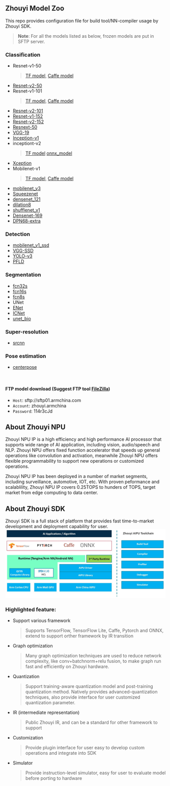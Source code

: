 ## Zhouyi Model Zoo

This repo provides configuration file for build tool/NN-compiler usage by Zhouyi SDK.
>**Note**: For all the models listed as below, frozen models are put in SFTP server. 
&nbsp;
### Classification
- Resnet-v1-50
  > [TF model](https://github.com/tensorflow/models/tree/archive/research/slim/nets),
    [Caffe model](https://github.com/SnailTyan/caffe-model-zoo)
- [Resnet-v2-50](https://github.com/tensorflow/models/tree/master/research/slim#Pretrained)
- Resnet-v1-101
  > [TF model](https://github.com/tensorflow/models/tree/archive/research/slim/nets),
    [Caffe model](https://github.com/SnailTyan/caffe-model-zoo)
- [Resnet-v2-101](https://github.com/soeaver/caffe-model)
- [Resnet-v1-152](https://github.com/tensorflow/models/tree/master/research/slim#Pretrained)
- [Resnet-v2-152](https://github.com/tensorflow/models/tree/master/research/slim#Pretrained)
- [Resnext-50](https://github.com/soeaver/caffe-model)
- [VGG-19](https://github.com/tensorflow/models/tree/master/research/slim#Pretrained)
- [Inception-v1](https://github.com/tensorflow/models/tree/master/research/slim#Pretrained)
- inceptiont-v2
  > [TF model](https://github.com/tensorflow/models/tree/master/research/slim#Pretrained)
  [onnx_model](https://github.com/onnx/models/tree/master/vision/classification/inception_and_googlenet/inception_v2)
- [Xception](https://github.com/soeaver/caffe-model)
- Mobilenet-v1
  > [TF model](https://github.com/tensorflow/models/tree/master/research/slim#Pretrained),
  [Caffe model](https://github.com/shicai/MobileNet-Caffe)
- [mobilenet_v3](https://github.com/tensorflow/models/tree/master/research/slim/nets/mobilenet)
- [Squeezenet](https://github.com/forresti/SqueezeNet)
- [densenet_121](https://github.com/soeaver/caffe-model)
- [dilation8](https://github.com/fyu/dilation)
- [shufflenet_v1](https://github.com/onnx/models/tree/master/vision/classification/shufflenet)
- [Densenet-169](https://github.com/soeaver/caffe-model)
- [DPN68-extra](https://github.com/soeaver/caffe-model)

### Detection
- [mobilenet_v1_ssd](https://github.com/tensorflow/models/blob/master/research/object_detection/g3doc/tf1_detection_zoo.md)
- [VGG-SSD](https://github.com/weiliu89/caffe/tree/ssd)
- [YOLO-v3](https://github.com/qqwweee/keras-yolo3)
- [PFLD](https://github.com/guoqiangqi/PFLD)

### Segmentation
- [fcn32s](https://github.com/wkentaro/pytorch-fcn/)
- [fcn16s](https://github.com/wkentaro/pytorch-fcn/)
- [fcn8s](https://github.com/wkentaro/pytorch-fcn/)
- UNet
- [ENet](https://github.com/TimoSaemann/Enet)
- [ICNet](https://github.com/hszhao/ICNet)
- [unet_bio](https://github.com/zhixuhao/unet)

### Super-resolution
- [srcnn](https://github.com/tegg89/SRCNN-Tensorflow)

### Pose estimation
- [centerpose](https://hailo.ai/devzone-model-zoo/pose-estimatiom/)

&nbsp;
#### **FTP model download (Suggest FTP tool [FileZilla](https://filezilla-project.org/))**
  - `Host`: sftp://sftp01.armchina.com
  - `Account`:  zhouyi.armchina
  - `Password`:   114r3cJd 
&nbsp;

## About Zhouyi NPU
Zhouyi NPU IP is a high efficiency and high performance AI processor that supports wide range of AI application, including vision, audio/speech and NLP. Zhouyi NPU offers fixed function accelerator that speeds up general operations like convolution and activation, meanwhile Zhouyi NPU offers flexible programmability to support new operations or customized operations.

Zhouyi NPU IP has been deployed in a number of market segments, including surveillance, automotive, IOT, etc. With proven peformance and scalablility, Zhouyi NPU IP covers 0.25TOPS to hunders of TOPS, target market from edge computing to data center.
&nbsp;

## About Zhouyi SDK
Zhouyi SDK is a full stack of platform that provides fast time-to-market development and deployment capability for user. 
![imgae](zhouyi_toolkit.jpg)

### Highlighted feature:
- Support various framework
  > Supports TensorFlow, TensorFlow Lite, Caffe, Pytorch and ONNX, extend to support orther framework by IR transition

- Graph optimization
  > Many graph optimization techniques are used to reduce network complexity, like conv+batchnorm+relu fusion, to make graph run fast and efficiently on Zhouyi hardware. 

- Quantization
  > Support training-aware quantization model and post-training quantization method. Natively provides advanced-quantization techniques, also provide interface for user customized quantization parameter.

- IR (intermediate representation)
  > Public Zhouyi IR, and can be a standard for other framework to support

- Customization
  > Provide plugin interface for user easy to develop custom operations and integrate into SDK

- Simulator 
  > Provide instruction-level simulator, easy for user to evaluate model before porting to hardware
